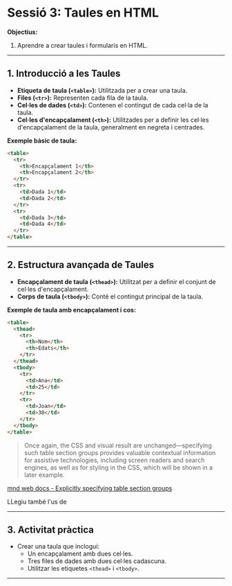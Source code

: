 # Sessió 3: Taules en HTML

**Objectius:**
1. Aprendre a crear taules i formularis en HTML.

---

## 1. Introducció a les Taules
- **Etiqueta de taula (`<table>`):** Utilitzada per a crear una taula.
- **Files (`<tr>`):** Representen cada fila de la taula.
- **Cel·les de dades (`<td>`):** Contenen el contingut de cada cel·la de la taula.
- **Cel·les d'encapçalament (`<th>`):** Utilitzades per a definir les cel·les d'encapçalament de la taula, generalment en negreta i centrades.
  
**Exemple bàsic de taula:**

```html
<table>
  <tr>
    <th>Encapçalament 1</th>
    <th>Encapçalament 2</th>
  </tr>
  <tr>
    <td>Dada 1</td>
    <td>Dada 2</td>
  </tr>
  <tr>
    <td>Dada 3</td>
    <td>Dada 4</td>
  </tr>
</table>
```

---

## 2. Estructura avançada de Taules
- **Encapçalament de taula (`<thead>`):** Utilitzat per a definir el conjunt de cel·les d'encapçalament.
- **Corps de taula (`<tbody>`):** Conté el contingut principal de la taula.

**Exemple de taula amb encapçalament i cos:**

```html
<table>
  <thead>
    <tr>
      <th>Nom</th>
      <th>Edats</th>
    </tr>
  </thead>
  <tbody>
    <tr>
      <td>Ana</td>
      <td>25</td>
    </tr>
    <tr>
      <td>Joan</td>
      <td>30</td>
    </tr>
  </tbody>
</table>
```


>Once again, the CSS and visual result are unchanged—specifying such table section groups provides valuable contextual information for assistive technologies, including screen readers and search engines, as well as for styling in the CSS, which will be shown in a later example.

[mnd web docs - Explicitly specifying table section groups](https://developer.mozilla.org/en-US/docs/Web/HTML/Element/table#explicitly_specifying_table_section_groups)

LLegiu també l'us de [<caption>](https://developer.mozilla.org/en-US/docs/Web/HTML/Element/table#table_caption_and_column_summary)

---

## 3. Activitat pràctica
- Crear una taula que inclogui:
  - Un encapçalament amb dues cel·les.
  - Tres files de dades amb dues cel·les cadascuna.
  - Utilitzar les etiquetes `<thead>` i `<tbody>`.

---
